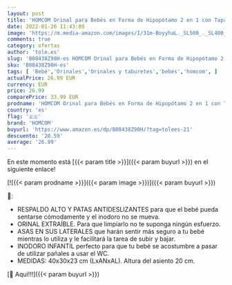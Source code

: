 ```yaml
---
layout: post
title: 'HOMCOM Orinal para Bebés en Forma de Hipopótamo 2 en 1 con Tapa Cubo Extraíble y Cepillo Inodoro para Aprender Entrenamiento Carga 25 kg 40x30x23 cm Rosa'
date: 2022-01-26 11:43:09
image: 'https://m.media-amazon.com/images/I/31m-BoyyhaL._SL500_._SL400_.jpg'
comments: true
category: ofertas
author: 'tole.es'
slug: 'B08438Z98H-es HOMCOM Orinal para Bebés en Forma de Hipopótamo 2 en 1 con...'
sku: 'B08438Z98H-es'
tags: [ 'Bebé','Orinales','Orinales y taburetes','bebés','homcom', ]
actualPrice: 26.99 EUR
currency: EUR
price: 26.99
comparePrice: 33.99 EUR
prodname: 'HOMCOM Orinal para Bebés en Forma de Hipopótamo 2 en 1 con Tapa Cubo Extraíble y Cepillo Inodoro para Aprender Entrenamiento Carga 25 kg 40x30x23 cm Rosa'
country: 'es'
flag: '🇪🇸'
brand: 'HOMCOM'
buyurl: 'https://www.amazon.es/dp/B08438Z98H/?tag=tolees-21'
descuento: '20.59'
average: '26.99'
---
```


En este momento está [{{< param title >}}]({{< param buyurl >}}) en el siguiente enlace!

[![{{< param prodname >}}]({{< param image >}})]({{< param buyurl >}})

🔎:

- RESPALDO ALTO Y PATAS ANTIDESLIZANTES para que el bebé pueda sentarse cómodamente y el inodoro no se mueva.
- ORINAL EXTRAÍBLE. Para que limpiarlo no te suponga ningún esfuerzo.
- ASAS EN SUS LATERALES que harán sentir más seguro a tu bebé mientras lo utiliza y le facilitará la tarea de subir y bajar.
- INODORO INFANTIL perfecto para que tu bebé se acostumbre a pasar de utilizar pañales a usar el WC.
- MEDIDAS: 40x30x23 cm (LxANxAL). Altura del asiento 20 cm.

[🛒 Aquí!!!]({{< param buyurl >}})
